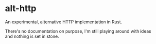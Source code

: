 # alt-http

An experimental, alternative HTTP implementation in Rust.

There's no documentation on purpose, I'm still playing around with ideas and
nothing is set in stone.

